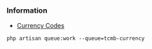 ### Information

- [Currency Codes](https://www.iban.com/currency-codes)
```
php artisan queue:work --queue=tcmb-currency
```

